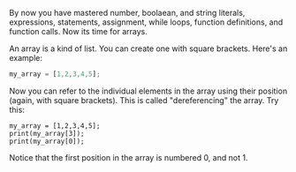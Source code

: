 By now you have mastered number, boolaean, and string literals, expressions, statements, assignment, while loops, function definitions, and function calls. 
Now its time for arrays.

An array is a kind of list. You can create one with square brackets. Here's an example:
```javascript
my_array = [1,2,3,4,5];
```

Now you can refer to the individual elements in the array using their position (again, with square brackets). This is called "dereferencing" the array. Try this:
```
my_array = [1,2,3,4,5];
print(my_array[3]);
print(my_array[0]);
```
Notice that the first position in the array is numbered 0, and not 1.
